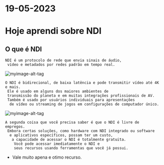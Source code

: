 # 19-05-2023

# Hoje aprendi sobre NDI

## O que é NDI

```
NDI é um protocolo de rede que envia sinais de áudio,
 vídeo e metadados por redes padrão em tempo real.
```

![myimage-alt-tag](https://lacomparacion.com/wp-content/uploads/2021/08/1627874143_%C2%BFQue-es-NDI-todo-lo-que-necesitas-saber-1080x675.jpg)

```
O NDI é bidirecional, de baixa latência e pode transmitir vídeo até 4K e mais.
 Ele é usado em alguns dos maiores ambientes de 
 transmissão do planeta e em muitas integrações profissionais de AV.
 Também é usado por usuários individuais para apresentações
  de vídeo ou streaming de jogos em configurações de computador único.

```

![myimage-alt-tag](https://lacomparacion.com/wp-content/uploads/2021/08/%C2%BFQue-es-NDI-todo-lo-que-necesitas-saber.jpg)

```
A segunda coisa que você precisa saber é que o NDI é livre de empregos.
 Embora certas soluções, como hardware com NDI integrado ou software
  e aplicativos específicos, possam ter um custo,
   a capacidade de acessar o NDI é totalmente gratuita.
    Você pode acessar imediatamente o NDI e 
    seus recursos usando ferramentas que você já possui.
```

- Vale muito apena e otimo recurso.